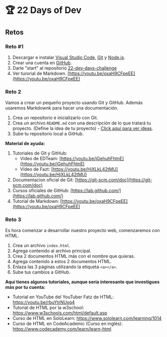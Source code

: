 # 🏆  22 Days of Dev

## Retos

### Reto #1

1. Descargar e instalar [Visual Studio Code](https://code.visualstudio.com/), [Git](https://git-scm.com/) y [Node.js](https://nodejs.org/en/).
2. Crear una cuenta en [GitHub](https://github.com/).
3. Darle "start" al repositorio [22-dev-days-challenge](https://github.com/PuzzlerDev/22-dev-days-challenge.git)
4. Ver turorial de Markdown. [https://youtu.be/oxaH9CFpeEE](https://youtu.be/oxaH9CFpeEE)

### Reto 2
 
Vamos a crear un pequeño proyecto usando Git y GitHub. Además usaremos Markdownk para hacer una documentación.
 
1. Crea un repositorio e inicializarlo con Git.
2. Crea un archivo `README.md` con una descripción de lo que tratará tu proyecto. (Define la idea de tu proyecto) - [Click aquí para ver ideas](./ideas.md).
3. Sube tu repositorio local a GitHub.
 
**Material de ayuda:**
1. Tutoriales de Git y GitHub:
   - Vídeo de EDTeam: [https://youtu.be/jGehuhFhtnE](https://youtu.be/jGehuhFhtnE)
   - Vídeo de Fazt: [https://youtu.be/HiXLkL42tMU](https://youtu.be/HiXLkL42tMU)
2. Documentacion oficial de Git: [https://git-scm.com/doc](https://git-scm.com/doc)
3. Cursos oficiales de GitHub: [https://lab.github.com/](https://lab.github.com/)
4. Tutorial de Markdown: [https://youtu.be/oxaH9CFpeEE](https://youtu.be/oxaH9CFpeEE)

### Reto 3

Es hora comenzar a desarrollar nuestro proyecto web, comenzaremos con HTML.

1. Crea un archivo `index.html`.
2. Agrega contenido al archivo principal.
3. Crea 2 documentos HTML más con el nombre que quieras.
4. Agrega contenido a estos 2 documentos HTML.
5. Enlaza las 3 páginas utilizando la etiqueta `<a></a>`.
6. Sube tus cambios a GitHub.

**Aquí tienes algunos tutoriales, aunque sería interesante que investigues más por tu cuenta:**
 
- Tutorial en YouTube del YouTuber Fatz de HTML: https://youtu.be/rbuYtrNUxg4
- Tutorial de HTML por la w3school: https://www.w3schools.com/html/default.asp
- Curso de HTML en SoloLearn: https://www.sololearn.com/learning/1014
- Curso de HTML en CodeAcademic (Curso en inglés): https://www.codecademy.com/learn/learn-html
